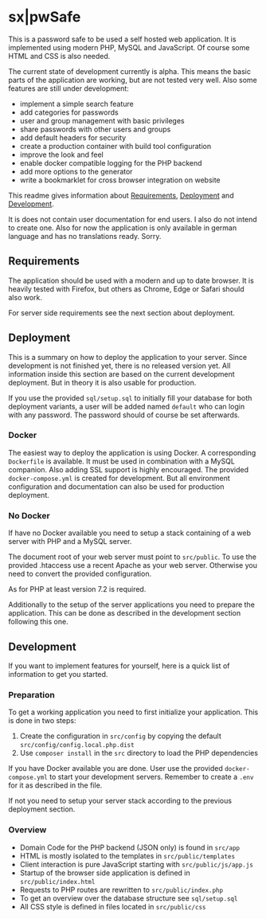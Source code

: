 # sx|pwSafe

This is a password safe to be used a self hosted web application. 
It is implemented using modern PHP, MySQL and JavaScript. Of course some HTML and CSS is also needed.

The current state of development currently is alpha. 
This means the basic parts of the application are working, but are not tested very well.
Also some features are still under development:
* implement a simple search feature
* add categories for passwords
* user and group management with basic privileges
* share passwords with other users and groups
* add default headers for security
* create a production container with build tool configuration
* improve the look and feel
* enable docker compatible logging for the PHP backend
* add more options to the generator
* write a bookmarklet for cross browser integration on website

This readme gives information about 
[Requirements](#requirements), 
[Deployment](#deployment) and 
[Development](#development). 

It is does not contain user documentation for end users. I also do not intend to create one.
Also for now the application is only available in german language and has no translations ready. Sorry.

## Requirements

The application should be used with a modern and up to date browser. 
It is heavily tested with Firefox, but others as Chrome, Edge or Safari should also work.

For server side requirements see the next section about deployment.

## Deployment

This is a summary on how to deploy the application to your server.
Since development is not finished yet, there is no released version yet.
All information inside this section are based on the current development deployment. 
But in theory it is also usable for production.

If you use the provided `sql/setup.sql` to initially fill your database for both deployment variants,
a user will be added named `default` who can login with any password. The password should of course be set afterwards.

### Docker

The easiest way to deploy the application is using Docker. 
A corresponding `Dockerfile` is available. 
It must be used in combination with a MySQL companion. Also adding SSL support is highly encouraged.
The provided `docker-compose.yml` is created for development. 
But all environment configuration and documentation can also be used for production deployment.

### No Docker

If have no Docker available you need to setup a stack containing of a web server with PHP and a MySQL server. 

The document root of your web server must point to `src/public`.
To use the provided .htaccess use a recent Apache as your web server. 
Otherwise you need to convert the provided configuration.

As for PHP at least version 7.2 is required.

Additionally to the setup of the server applications you need to prepare the application. 
This can be done as described in the development section following this one.

## Development

If you want to implement features for yourself, here is a quick list of information to get you started.

### Preparation

To get a working application you need to first initialize your application.
This is done in two steps:
1. Create the configuration in `src/config` by copying the default `src/config/config.local.php.dist`
2. Use `composer install` in the `src` directory to load the PHP dependencies

If you have Docker available you are done. User use the provided `docker-compose.yml` to start your development servers.
Remember to create a `.env` for it as described in the file.

If not you need to setup your server stack according to the previous deployment section.

### Overview 

* Domain Code for the PHP backend (JSON only) is found in `src/app`
* HTML is mostly isolated to the templates in `src/public/templates`
* Client interaction is pure JavaScript starting with `src/public/js/app.js`
* Startup of the browser side application is defined in `src/public/index.html`
* Requests to PHP routes are rewritten to `src/public/index.php` 
* To get an overview over the database structure see `sql/setup.sql`
* All CSS style is defined in files located in `src/public/css`

